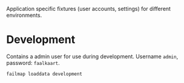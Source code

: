 Application specific fixtures (user accounts, settings) for different environments.

# Development

Contains a admin user for use during development. Username `admin`, password: `faalkaart`.

    failmap loaddata development
